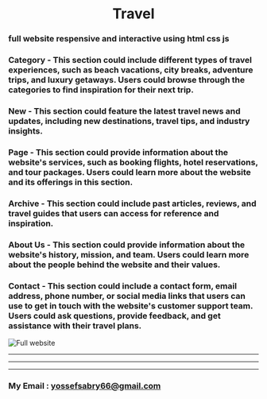 <h1 align="center"> Travel </h1>

### full website respensive and interactive using html css js

### Category - This section could include different types of travel experiences, such as beach vacations, city breaks, adventure trips, and luxury getaways. Users could browse through the categories to find inspiration for their next trip.

### New - This section could feature the latest travel news and updates, including new destinations, travel tips, and industry insights.

###  Page - This section could provide information about the website's services, such as booking flights, hotel reservations, and tour packages. Users could learn more about the website and its offerings in this section.

### Archive - This section could include past articles, reviews, and travel guides that users can access for reference and inspiration.

### About Us - This section could provide information about the website's history, mission, and team. Users could learn more about the people behind the website and their values.

### Contact - This section could include a contact form, email address, phone number, or social media links that users can use to get in touch with the website's customer support team. Users could ask questions, provide feedback, and get assistance with their travel plans.

![Full website](./images/view.png)

---

---

---

### My Email : yossefsabry66@gmail.com
